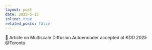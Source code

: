```yaml
---
layout: post
date: 2025-5-15
inline: true
related_posts: false
---
```


📝 Article on Multiscale Diffusion Autoencoder accepted at *KDD 2025* @Toronto
